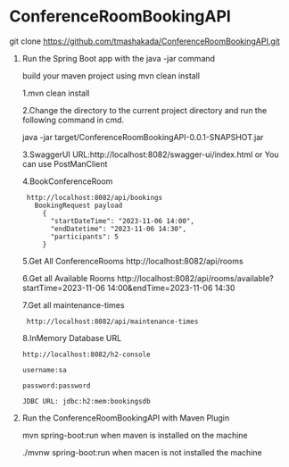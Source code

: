 # ConferenceRoomBookingAPI

git clone https://github.com/tmashakada/ConferenceRoomBookingAPI.git

1. Run the Spring Boot app with the java -jar command
   
   build your maven project using mvn clean install 
   
   1.mvn clean install
   

   2.Change the directory to the current project directory 
      and run the following command in cmd.
     
	 java -jar target/ConferenceRoomBookingAPI-0.0.1-SNAPSHOT.jar
	
	
	
	3.SwaggerUI URL:http://localhost:8082/swagger-ui/index.html
	   or You can use PostManClient
	   
	
	4.BookConferenceRoom
	
	    http://localhost:8082/api/bookings
		  BookingRequest payload
			{
			  "startDateTime": "2023-11-06 14:00",
			  "endDatetime": "2023-11-06 14:30",
			  "participants": 5
			}
	
	5.Get All ConferenceRooms
	    http://localhost:8082/api/rooms
	
	
	6.Get all Available Rooms
	    http://localhost:8082/api/rooms/available?startTime=2023-11-06 14:00&endTime=2023-11-06 14:30
	
	7.Get all maintenance-times
	
	    http://localhost:8082/api/maintenance-times
	
	
	8.InMemory Database URL
   
	   http://localhost:8082/h2-console
   
	   username:sa
   
	   password:password
   
	   JDBC URL: jdbc:h2:mem:bookingsdb
	
	
3. Run the ConferenceRoomBookingAPI with Maven Plugin
     
	 mvn spring-boot:run   when maven is installed on the machine
	 
	 ./mvnw spring-boot:run  when macen is not installed the machine
	 
